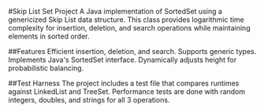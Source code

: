 #Skip List Set Project
A Java implementation of SortedSet using a genericized Skip List data structure. This class provides logarithmic time complexity for insertion, deletion, and search operations while maintaining elements in sorted order.

##Features
Efficient insertion, deletion, and search.
Supports generic types.
Implements Java's SortedSet interface.
Dynamically adjusts height for probabilistic balancing. 

##Test Harness
The project includes a test file that compares runtimes against LinkedList and TreeSet. Performance tests are done with random integers, doubles, and strings for all 3 operations.
